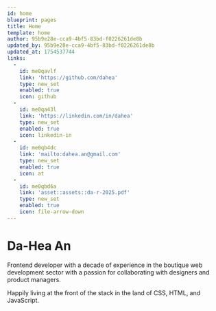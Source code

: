 ```yaml
---
id: home
blueprint: pages
title: Home
template: home
author: 95b9e28e-cca9-4bf5-83bd-f0226261de8b
updated_by: 95b9e28e-cca9-4bf5-83bd-f0226261de8b
updated_at: 1754537744
links:
  -
    id: me0qavlf
    link: 'https://github.com/dahea'
    type: new_set
    enabled: true
    icon: github
  -
    id: me0qa43l
    link: 'https://linkedin.com/in/dahea'
    type: new_set
    enabled: true
    icon: linkedin-in
  -
    id: me0qb4dc
    link: 'mailto:dahea.an@gmail.com'
    type: new_set
    enabled: true
    icon: at
  -
    id: me0qbd6a
    link: 'asset::assets::da-r-2025.pdf'
    type: new_set
    enabled: true
    icon: file-arrow-down
---
```

# Da-Hea An

Frontend developer with a decade of experience in the boutique web development sector with a passion for collaborating with designers and product managers.

Happily living at the front of the stack in the land of CSS, HTML, and JavaScript.